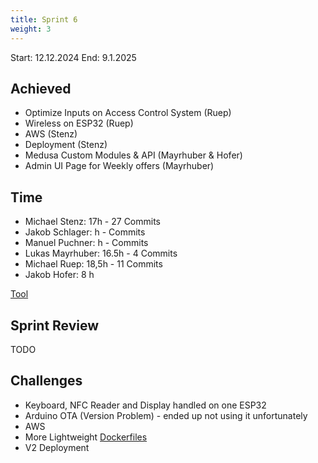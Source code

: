 ```yaml
---
title: Sprint 6
weight: 3
---
```


<title>{{.Title}}</title>

Start: 12.12.2024
End: 9.1.2025

## Achieved
- Optimize Inputs on Access Control System (Ruep)
- Wireless on ESP32 (Ruep)
- AWS (Stenz)
- Deployment (Stenz)
- Medusa Custom Modules & API (Mayrhuber & Hofer)
- Admin UI Page for Weekly offers (Mayrhuber)

## Time
- Michael Stenz: 17h - 27 Commits
- Jakob Schlager: h - Commits
- Manuel Puchner: h -  Commits
- Lukas Mayrhuber: 16.5h - 4 Commits
- Michael Ruep: 18,5h - 11 Commits
- Jakob Hofer: 8 h
  
[Tool](https://timetracking.websters.at)

## Sprint Review
TODO


## Challenges
- Keyboard, NFC Reader and Display handled on one ESP32
- Arduino OTA (Version Problem) - ended up not using it unfortunately
- AWS
- More Lightweight [Dockerfiles](https://github.com/alex-brot/alex-brot-medusa/blob/dev/Dockerfile)
- V2 Deployment [](https://dev.medusa.alex-brot.stenz.dev/app)
